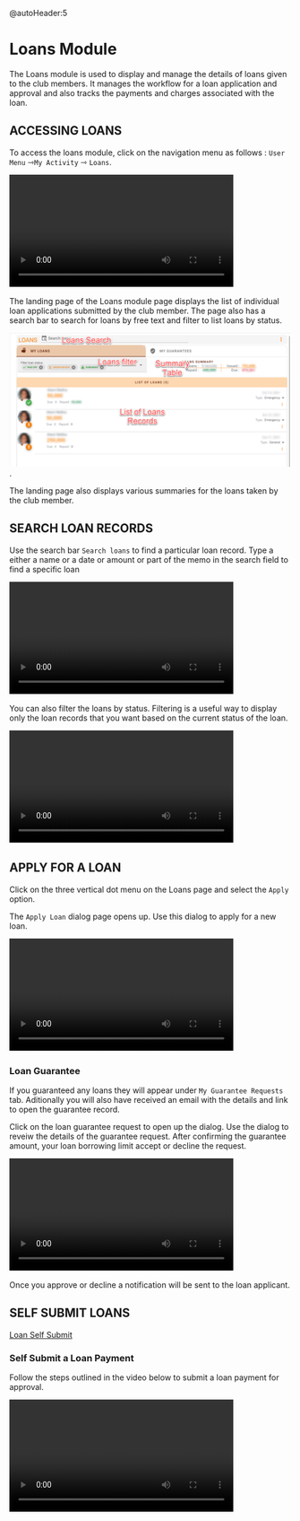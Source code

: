 @autoHeader:5
# Loans Module
The Loans module is used to display and manage the details of loans given to the club members. It manages the workflow for a loan application and approval and also tracks the payments and charges associated with the loan.


## ACCESSING LOANS

To access the loans module, click on the navigation menu as follows : `User Menu` &#8702;`My Activity` &#8702;  `Loans`.

<video src="static/video/Access_My_Loans.mp4" width="400px" controls>
  <img src="static/images/4.1_Loans_Menu.png"/>
</video>


The landing page of the Loans module page displays the list of individual loan applications submitted by the club member. The page also has a search bar to search for  loans by free text and filter to list loans by status. 

<!-- <p align="center">
    <img src="static/images/4.2_Loans_Page.png" alt="Loans Page">
</p> -->
![alt text](static/images/4.2_Loans_Page.png "Loans Page :size=400").

The landing page also displays various summaries for the loans taken by the club member.

## SEARCH LOAN RECORDS

Use the search bar `Search loans` to find a particular loan record. Type a either a name or a date or amount or part of the memo in the search field to find a specific loan

<video src="static/video/Search_Loans.mp4" width="400px" controls>
  <img src="static/images/4.3_Search_Loans_Page.png"/>
</video>

You can also filter the loans by status. Filtering is a useful way to display only the loan records that you want based on the current status of the loan.

<video src="static/video/Filter_My_Loans.mp4" width="400px" controls>
  <img src="static/images/4.3.2_Filter_Loans.png"/>
</video>

## APPLY FOR A LOAN
Click on the three vertical dot menu on the Loans page and select the `Apply` option.

The `Apply Loan` dialog page opens up. Use this dialog to apply for a new loan.

<video src="static/video/Apply_Loan.mp4" width="400px" controls>
  <img src="static/images/4.4_Apply_Loan_Menu.png"/>
</video>

<!-- tabs:start >

#### **Loan start**
1. You can begin by clicking on your profile to ensure that all your profile details are correct
1. Check the box to accept the loan terms. You can optionally click on the policy link to review all the terms before you accept them
1. Click on the start button to proceed to the next step



#### **Loan Type**
If your club has different types of loans, select the one that is most suitable for you

![alt text](static/images/4.4.1_Apply_Loan_Type.png "Loans Types List :size=400").


#### **Loan Limit**
Click on the links to confirm what you can borrow

![alt text](static/images/4.4.2.0_Apply_Loan_Limit.png "Loans Limit Screen :size=400").


#### **Loan Guarantor**
If you need to borrow more than your loan limit allows, you can add another member as your Guarantor.


![alt text](static/images/4.4.2.2_Apply_Loan_Guarantor.png "Loan Guarantor :size=400").


#### **Loan submit**
After confirming the amount and the guarantors click on the submit button. You will receive a notification that your loan has been submitted.

<p align="center">
    <img src="static/images/4.4.2_Apply_Loan_Page_2.png" alt="Apply Loan submit">
</p>


#### **Notification**
You will receive a notification that your loan has been submitted.

<p align="center">
    <img src="static/images/4.4.4.1_Apply_Loan_Notify.png" alt="Apply Loan submit">
</p>


<!-- tabs:end -->

### Loan Guarantee
If you guaranteed any loans they will appear under `My Guarantee Requests` tab. Aditionally you will also have received an email with the details and link to open the guarantee record.

Click on the loan guarantee request to open up the dialog. Use the dialog to reveiw the details of the guarantee request. After confirming the guarantee amount, your loan borrowing limit accept or decline the request.

<video src="static/video/Loan_Guarantee_Process.mp4" width="400px" controls>
  <img src="static/images/4.5_Loan_Gurantee_Page.png"/>
</video>

Once you approve or decline a notification will be sent to the loan applicant.

## SELF SUBMIT LOANS
<!-- embed:start:app settings -->

[Loan Self Submit](static/markdown/self_submit_loan.md ':include')

<!-- embed:end:app settings -->

### Self Submit a Loan Payment
Follow the steps outlined in the video below to submit a loan payment for approval.

<video src="static/video/Loan_Self_Submit_Payment.mp4" width="400px" controls>
  <img src="static/images/4.5_Loan_Gurantee_Page.png"/>
</video>
